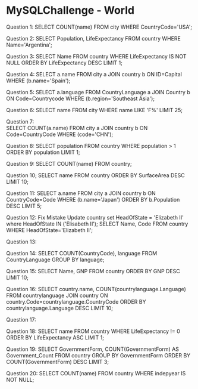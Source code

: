 # MySQLChallenge - World

Question 1: 
    SELECT COUNT(name) FROM city WHERE CountryCode='USA';

Question 2: 
    SELECT Population, LifeExpectancy FROM country WHERE Name='Argentina';

Question 3: 
    SELECT Name FROM country WHERE LifeExpectancy IS NOT NULL ORDER BY LifeExpectancy DESC LIMIT 1;

Question 4: 
    SELECT a.name FROM city a JOIN country b ON ID=Capital WHERE (b.name='Spain');

Question 5:
    SELECT a.language FROM CountryLanguage a JOIN Country b ON Code=Countrycode WHERE (b.region='Southeast Asia');

Question 6:
    SELECT name FROM city WHERE name LIKE 'F%' LIMIT 25;

Question 7:    
    SELECT COUNT(a.name) FROM city a JOIN country b ON Code=CountryCode WHERE (code='CHN');

Question 8:
    SELECT population FROM country WHERE population > 1 ORDER BY population LIMIT 1;

Question 9:
    SELECT COUNT(name) FROM country;

Question 10;
    SELECT name FROM country ORDER BY SurfaceArea DESC LIMIT 10;

Question 11:
    SELECT a.name FROM city a JOIN country b ON CountryCode=Code WHERE (b.name='Japan') ORDER BY b.Population DESC LIMIT 5;

 Question 12:
    Fix Mistake
         Update country set HeadOfState = 'Elizabeth II' where HeadOfState IN ('Elisabeth II');
            SELECT Name, Code FROM country WHERE HeadOfState='Elizabeth II';

Question 13:
    

Question 14:
    SELECT COUNT(CountryCode), language FROM CountryLanguage GROUP BY language;

Question 15:
    SELECT Name, GNP FROM country ORDER BY GNP DESC LIMIT 10;

Question 16:
    SELECT country.name, COUNT(countrylanguage.Language) FROM countrylanguage JOIN country ON country.Code=countrylanguage.CountryCode ORDER BY countrylanguage.Language DESC LIMIT 10;

Question 17:

Question 18:
    SELECT name FROM country WHERE LifeExpectancy != 0 ORDER BY LifeExpectancy ASC LIMIT 1;

Question 19: 
   SELECT GovernmentForm, COUNT(GovernmentForm) AS Government_Count FROM country GROUP BY GovernmentForm ORDER BY COUNT(GovernmentForm) DESC LIMIT 3;

Question 20:
    SELECT COUNT(name) FROM country WHERE indepyear IS NOT NULL;
